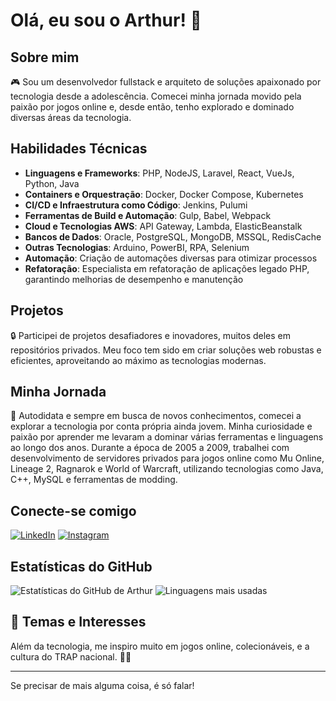 # Olá, eu sou o Arthur! 👋

## Sobre mim
🎮 Sou um desenvolvedor fullstack e arquiteto de soluções apaixonado por tecnologia desde a adolescência. Comecei minha jornada movido pela paixão por jogos online e, desde então, tenho explorado e dominado diversas áreas da tecnologia.

## Habilidades Técnicas
- **Linguagens e Frameworks**: PHP, NodeJS, Laravel, React, VueJs, Python, Java
- **Containers e Orquestração**: Docker, Docker Compose, Kubernetes
- **CI/CD e Infraestrutura como Código**: Jenkins, Pulumi
- **Ferramentas de Build e Automação**: Gulp, Babel, Webpack
- **Cloud e Tecnologias AWS**: API Gateway, Lambda, ElasticBeanstalk
- **Bancos de Dados**: Oracle, PostgreSQL, MongoDB, MSSQL, RedisCache
- **Outras Tecnologias**: Arduino, PowerBI, RPA, Selenium
- **Automação**: Criação de automações diversas para otimizar processos
- **Refatoração**: Especialista em refatoração de aplicações legado PHP, garantindo melhorias de desempenho e manutenção

## Projetos
🔒 Participei de projetos desafiadores e inovadores, muitos deles em repositórios privados. Meu foco tem sido em criar soluções web robustas e eficientes, aproveitando ao máximo as tecnologias modernas.

## Minha Jornada
🚀 Autodidata e sempre em busca de novos conhecimentos, comecei a explorar a tecnologia por conta própria ainda jovem. Minha curiosidade e paixão por aprender me levaram a dominar várias ferramentas e linguagens ao longo dos anos. Durante a época de 2005 a 2009, trabalhei com desenvolvimento de servidores privados para jogos online como Mu Online, Lineage 2, Ragnarok e World of Warcraft, utilizando tecnologias como Java, C++, MySQL e ferramentas de modding.

## Conecte-se comigo
[![LinkedIn](https://img.shields.io/badge/LinkedIn-blue?logo=linkedin&logoColor=white)](https://linkedin.com/in/arthrmrs)
[![Instagram](https://img.shields.io/badge/Instagram-E4405F?logo=instagram&logoColor=white)](https://instagram.com/arthrmrs)

## Estatísticas do GitHub
![Estatísticas do GitHub de Arthur](https://github-readme-stats.vercel.app/api?username=arthr&show_icons=true&theme=radical)
![Linguagens mais usadas](https://github-readme-stats.vercel.app/api/top-langs/?username=arthr&layout=compact&theme=radical)

## 🎉 Temas e Interesses
Além da tecnologia, me inspiro muito em jogos online, colecionáveis, e a cultura do TRAP nacional. 🤟🏾

---

Se precisar de mais alguma coisa, é só falar!
